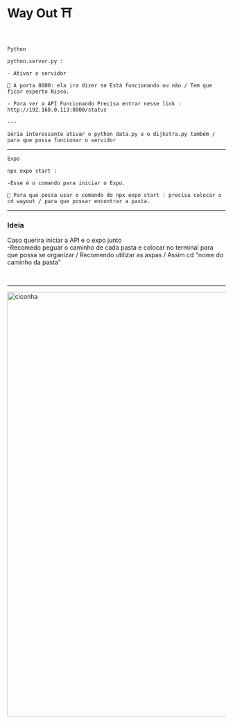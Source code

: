 
<h1>Way Out ⛩️</h1>

</br>

```
Python

python.server.py :

- Ativar o servidor

🚨 A porta 8000: ela ira dizer se Está funcionando ou não / Tem que ficar esperto Nisso.

- Para ver a API Funcionando Precisa entrar nesse link : http://192.168.0.113:8000/status

---

Séria interessante ativar o python data.py e o dijkstra.py também / para que possa funcionar o servidor

```

---

```
Expo

npx expo start :

-Esse é o comando para iniciar o Expo.

🚨 Para que possa usar o comando do npx expo start : precisa colocar o cd wayout / para que possar encontrar a pasta.

```

---

<h3> Ideia </h3>

<p> Caso querira iniciar a API e o expo junto 
</br>
-Recomedo peguar o caminho de cada pasta e colocar no terminal para que possa se organizar / Recomendo utilizar as aspas / Assim cd "nome do caminho da pasta"
</p>

</br>


---


<div style = "dysplay : inline_block" >
<img   aling = "center"  alt = "ciconha" width = "980px"  heigth= "700px" src ="https://github.com/user-attachments/assets/9133d686-35ee-496f-bb05-5f13af7e1d4a">  
</div>


